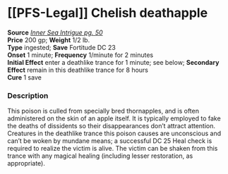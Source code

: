 # [[PFS-Legal]] Chelish deathapple

**Source** [_Inner Sea Intrigue pg. 50_](http://paizo.com/products/btpy9l37/discuss&page=5?Pathfinder-Campaign-Setting-Inner-Sea-Intrigue)  
**Price** 200 gp; **Weight** 1/2 lb.  
**Type** ingested; **Save** Fortitude DC 23  
**Onset** 1 minute; **Frequency** 1/minute for 2 minutes  
**Initial Effect** enter a deathlike trance for 1 minute; see below; **Secondary Effect** remain in this deathlike trance for 8 hours  
**Cure** 1 save

### Description

This poison is culled from specially bred thornapples, and is often administered on the skin of an apple itself. It is typically employed to fake the deaths of dissidents so their disappearances don’t attract attention. Creatures in the deathlike trance this poison causes are unconscious and can’t be woken by mundane means; a successful DC 25 Heal check is required to realize the victim is alive. The victim can be shaken from this trance with any magical healing (including lesser restoration, as appropriate).